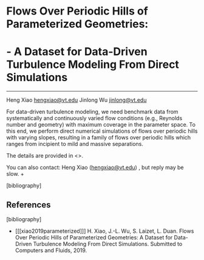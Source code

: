 # Flows Over Periodic Hills of Parameterized Geometries:
# - A Dataset for Data-Driven Turbulence Modeling From Direct Simulations
---------------------------------------------------------------------------------
Heng Xiao <hengxiao@vt.edu>
Jinlong Wu <jinlong@vt.edu>

For data-driven turbulence modeling, we need benchmark data from systematically and continuously varied flow conditions (e.g., Reynolds number and geometry) with maximum coverage in the parameter space. To this end, we perform direct numerical simulations of flows over periodic hills with varying slopes, resulting in a family of flows over periodic hills which ranges from incipient to mild and massive separations.

The details are provided in <<xiao2019parameterized>>. 
  
  
You can also contact: Heng Xiao (hengxiao@vt.edu) , but reply may be slow. +

[bibliography]

References
----------

[bibliography]

- [[[xiao2019parameterized]]] H. Xiao, J.-L. Wu, S. Laizet, L. Duan. Flows Over Periodic Hills of Parameterized Geometries:  A Dataset for Data-Driven Turbulence Modeling From Direct Simulations. Submitted to Computers and Fluids, 2019. 

